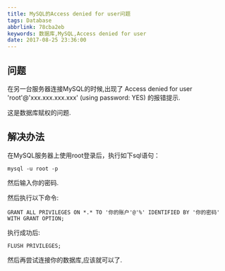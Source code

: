 ```yaml
---
title: MySQL的Access denied for user问题
tags: Database
abbrlink: 78cba2eb
keywords: 数据库,MySQL,Access denied for user
date: 2017-08-25 23:36:00
---
```

## 问题
在另一台服务器连接MySQL的时候,出现了 Access denied for user 'root'@'xxx.xxx.xxx.xxx' (using password: YES) 的报错提示.

这是数据库赋权的问题.
## 解决办法

在MySQL服务器上使用root登录后，执行如下sql语句：

```
mysql -u root -p
```
然后输入你的密码.


然后执行以下命令:
```
GRANT ALL PRIVILEGES ON *.* TO '你的账户'@'%' IDENTIFIED BY '你的密码' WITH GRANT OPTION;
```

执行成功后:
```
FLUSH PRIVILEGES;
```


然后再尝试连接你的数据库,应该就可以了.